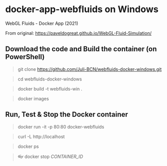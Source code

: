 # docker-app-webfluids on Windows

WebGL Fluids - Docker App (2021)

From original: https://paveldogreat.github.io/WebGL-Fluid-Simulation/


## Download the code and Build the container (on PowerShell)
> git clone https://github.com/Juli-BCN/webfluids-docker-windows.git

> cd webfluids-docker-windows

> docker build -t webfluids-win .

> docker images



## Run, Test & Stop the Docker container
> docker run -it -p 80:80 docker-webfluids

> curl -L http://localhost

> docker ps

> :eyeglasses: docker stop *CONTAINER_ID*